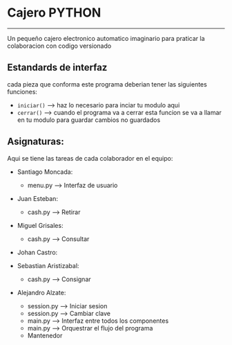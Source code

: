 # Cajero PYTHON
---
Un pequeño cajero electronico automatico imaginario para praticar la colaboracion con codigo versionado

## Estandards de interfaz
cada pieza que conforma este programa deberian tener las siguientes funciones:
- `iniciar()` --> haz lo necesario para inciar tu modulo aqui
- `cerrar()` --> cuando el programa va a cerrar esta funcion se va a llamar en tu modulo para guardar cambios no guardados


## Asignaturas:
Aqui se tiene las tareas de cada colaborador en el equipo:
- Santiago Moncada:
	- menu.py --> Interfaz de usuario

- Juan Esteban:
	- cash.py --> Retirar

- Miguel Grisales:
	- cash.py --> Consultar

- Johan Castro:

- Sebastian Aristizabal:
	- cash.py --> Consignar

- Alejandro Alzate:
	- session.py --> Iniciar sesion
	- session.py --> Cambiar clave
	- main.py --> Interfaz entre todos los componentes
	- main.py --> Orquestrar el flujo del programa
	- Mantenedor